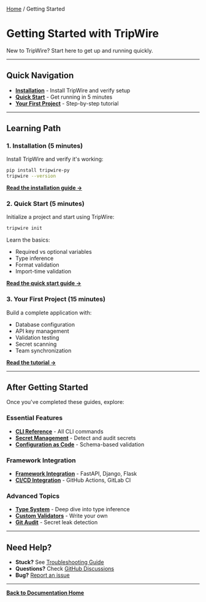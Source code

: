 [Home](../README.md) / Getting Started

# Getting Started with TripWire

New to TripWire? Start here to get up and running quickly.

---

## Quick Navigation

- **[Installation](installation.md)** - Install TripWire and verify setup
- **[Quick Start](quick-start.md)** - Get running in 5 minutes
- **[Your First Project](your-first-project.md)** - Step-by-step tutorial

---

## Learning Path

### 1. Installation (5 minutes)

Install TripWire and verify it's working:

```bash
pip install tripwire-py
tripwire --version
```

**[Read the installation guide →](installation.md)**

### 2. Quick Start (5 minutes)

Initialize a project and start using TripWire:

```bash
tripwire init
```

Learn the basics:
- Required vs optional variables
- Type inference
- Format validation
- Import-time validation

**[Read the quick start guide →](quick-start.md)**

### 3. Your First Project (15 minutes)

Build a complete application with:
- Database configuration
- API key management
- Validation testing
- Secret scanning
- Team synchronization

**[Read the tutorial →](your-first-project.md)**

---

## After Getting Started

Once you've completed these guides, explore:

### Essential Features
- **[CLI Reference](../guides/cli-reference.md)** - All CLI commands
- **[Secret Management](../guides/secret-management.md)** - Detect and audit secrets
- **[Configuration as Code](../guides/configuration-as-code.md)** - Schema-based validation

### Framework Integration
- **[Framework Integration](../guides/framework-integration.md)** - FastAPI, Django, Flask
- **[CI/CD Integration](../guides/ci-cd-integration.md)** - GitHub Actions, GitLab CI

### Advanced Topics
- **[Type System](../advanced/type-system.md)** - Deep dive into type inference
- **[Custom Validators](../advanced/custom-validators.md)** - Write your own
- **[Git Audit](../advanced/git-audit.md)** - Secret leak detection

---

## Need Help?

- **Stuck?** See [Troubleshooting Guide](../advanced/troubleshooting.md)
- **Questions?** Check [GitHub Discussions](https://github.com/Daily-Nerd/TripWire/discussions)
- **Bug?** [Report an issue](https://github.com/Daily-Nerd/TripWire/issues)

---

**[Back to Documentation Home](../README.md)**

